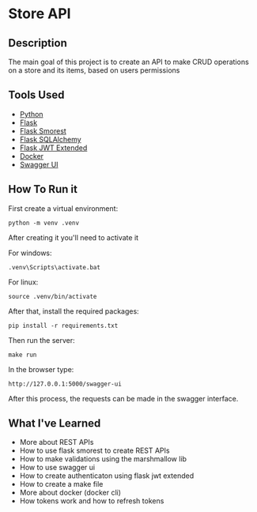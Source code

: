 # Store API

## Description

The main goal of this project is to create an API to make CRUD operations on a store and its items, based on users permissions

## Tools Used

- [Python](https://www.python.org/downloads/)
- [Flask](https://flask.palletsprojects.com/en/2.2.x/)
- [Flask Smorest](https://flask-smorest.readthedocs.io/en/latest/)
- [Flask SQLAlchemy](https://flask-sqlalchemy.palletsprojects.com/en/3.0.x/)
- [Flask JWT Extended](https://flask-jwt-extended.readthedocs.io/en/stable/)
- [Docker](https://docs.docker.com/)
- [Swagger UI](https://swagger.io/tools/swagger-ui/)

## How To Run it

First create a virtual environment:

```shell
python -m venv .venv
```

After creating it you'll need to activate it

For windows:

```shell
.venv\Scripts\activate.bat
```

For linux:

```shell
source .venv/bin/activate
```

After that, install the required packages:

```shell
pip install -r requirements.txt
```

Then run the server:

```shell
make run
```

In the browser type:

```shell
http://127.0.0.1:5000/swagger-ui
```

After this process, the requests can be made in the swagger interface.

## What I've Learned

- More about REST APIs
- How to use flask smorest to create REST APIs
- How to make validations using the marshmallow lib
- How to use swagger ui
- How to create authenticaton using flask jwt extended
- How to create a make file
- More about docker (docker cli)
- How tokens work and how to refresh tokens
